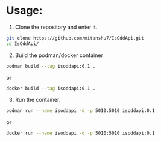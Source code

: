 # Usage:
1. Clone the repository and enter it.
```bash
git clone https://github.com/mitanshu7/IsOddApi.git
cd IsOddApi/
```
2. Build the podman/docker container
```bash
podman build --tag isoddapi:0.1 .
```
or
```bash
docker build --tag isoddapi:0.1 .
```
3. Run the container.
```bash
podman run --name isoddapi -d -p 5010:5010 isoddapi:0.1
```
or
```bash
docker run --name isoddapi -d -p 5010:5010 isoddapi:0.1
```
